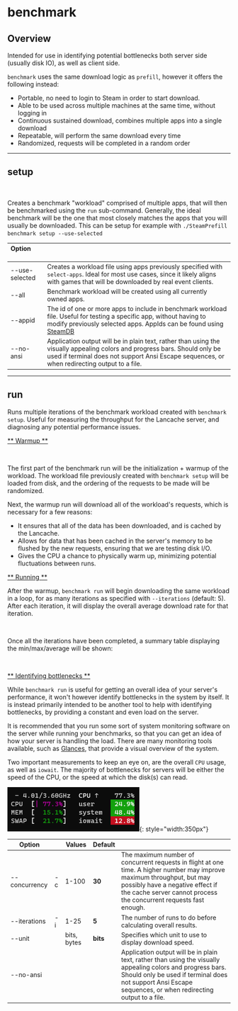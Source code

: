 # benchmark

## Overview

Intended for use in identifying potential bottlenecks both server side (usually disk IO), as well as client side.

<!-- TODO give this whole file another run through.  Maybe write a more in depth workflow explanation.  --!>
<!-- TODO don't like this line -->
`benchmark` uses the same download logic as `prefill`, however it offers the following instead:

<!-- TODO touch this up -->
- Portable, no need to login to Steam in order to start download.
- Able to be used across multiple machines at the same time, without logging in
- Continuous sustained download, combines multiple apps into a single download
- Repeatable, will perform the same download every time
- Randomized, requests will be completed in a random order

-----

## setup

<div data-cli-player="../casts/benchmark-setup.cast" data-rows=22></div>
<br>

Creates a benchmark "workload" comprised of multiple apps, that will then be benchmarked using the `run` sub-command.  Generally, the ideal benchmark will be the one that most closely matches the apps that you will usually be downloaded.  This can be setup for example with `./SteamPrefill benchmark setup --use-selected`

<!-- Markdown columns determine width based on the the longest cell.  &nbsp; forces the length to be longer, so --use-selected doesn't get broken into two lines  -->
| Option   &nbsp; &nbsp; &nbsp; &nbsp; &nbsp; &nbsp; &nbsp;  |     |
| ---------------- | --- |
| --use-selected | Creates a workload file using apps previously specified with `select-apps`.  Ideal for most use cases, since it likely aligns with games that will be downloaded by real event clients. |
| --all          | Benchmark workload will be created using all currently owned apps.  |
| --appid        | The id of one or more apps to include in benchmark workload file.  Useful for testing a specific app, without having to modify previously selected apps.  AppIds can be found using [SteamDB](https://steamdb.info/)  |
| --no-ansi      |      Application output will be in plain text, rather than using the visually appealing colors and progress bars.  Should only be used if terminal does not support Ansi Escape sequences, or when redirecting output to a file. |

-----

## run

Runs multiple iterations of the benchmark workload created with `benchmark setup`.  Useful for measuring the throughput for the Lancache server, and diagnosing any potential performance issues.

<u>** Warmup **</u>

<div data-cli-player="../casts/benchmark-warmup.cast" data-rows=5></div>
<br>

The first part of the benchmark run will be the initialization + warmup of the workload.  The workload file previously created with `benchmark setup` will be loaded from disk, and the ordering of the requests to be made will be randomized.  

Next, the warmup run will download all of the workload's requests, which is necessary for a few reasons:

- It ensures that all of the data has been downloaded, and is cached by the Lancache.
- Allows for data that has been cached in the server's memory to be flushed by the new requests, ensuring that we are testing disk I/O.
- Gives the CPU a chance to physically warm up,  minimizing potential fluctuations between runs.

<u>** Running **</u>

After the warmup, `benchmark run` will begin downloading the same workload in a loop, for as many iterations as specified with `--iterations` (default: 5).  After each iteration, it will display the overall average download rate for that iteration.

<div data-cli-player="../casts/benchmark-iterations.cast" data-rows=5></div>
<br>

Once all the iterations have been completed, a summary table displaying the min/max/average will be shown:

<div data-cli-player="../casts/benchmark-run-summary.cast" data-rows=6></div>
<br>

<u>** Identifying bottlenecks **</u>

While `benchmark run` is useful for getting an overall idea of your server's performance, it won't however identify bottlenecks in the system by itself.  It is instead primarily intended to be another tool to help with identifying bottlenecks,  by providing a constant and even load on the server.

It is recommended that you run some sort of system monitoring software on the server while running your benchmarks, so that you can get an idea of how your server is handling the load.  There are many monitoring tools available,  such as [Glances](https://github.com/nicolargo/glances), that provide a visual overview of the system.

Two important measurements to keep an eye on, are the overall `CPU` usage, as well as `iowait`.  The majority of bottlenecks for servers will be either the speed of the CPU, or the speed at which the disk(s) can read.

![benchmark-run-glances](images/benchmark-run-glances.png){: style="width:350px"}

| Option        |     | Values        | Default |     |
| ------------- | --- | ------------- | ------- | --- |
| --concurrency | -c  | 1-100         | **30**  | The maximum number of concurrent requests in flight at one time.  A higher number may improve maximum throughput, but may possibly have a negative effect if the cache server cannot process the concurrent requests fast enough. |
| --iterations  | -i  | 1-25          | **5**   | The number of runs to do before calculating overall results.  |
| --unit        |     | bits, bytes   | **bits** | Specifies which unit to use to display download speed.  |
| --no-ansi     |     |               |          | Application output will be in plain text, rather than using the visually appealing colors and progress bars.  Should only be used if terminal does not support Ansi Escape sequences, or when redirecting output to a file. |
